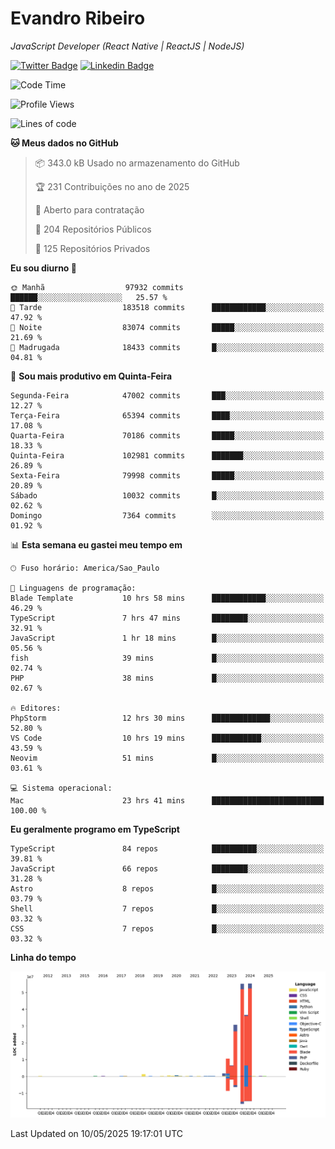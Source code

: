# Evandro **Ribeiro**

*JavaScript Developer (React Native | ReactJS | NodeJS)*

[![Twitter Badge](https://img.shields.io/badge/-@ribeiroevandro-201B2D?style=flat-square&labelColor=201B2D&logo=twitter&logoColor=white&link=https://twitter.com/ribeiroevandro)](https://twitter.com/ribeiroevandro) 
[![Linkedin Badge](https://img.shields.io/badge/-Evandro%20Ribeiro-201B2D?style=flat-square&logo=Linkedin&logoColor=white&link=https://www.linkedin.com/in/ribeiroevandro)](https://www.linkedin.com/in/ribeiroevandro) 


<!--START_SECTION:waka-->
![Code Time](http://img.shields.io/badge/Code%20Time-4%2C436%20hrs%2018%20mins-blue)

![Profile Views](http://img.shields.io/badge/Visualizac%C3%B5es%20do%20perfil-0-blue)

![Lines of code](https://img.shields.io/badge/Desde%20o%20Hello%20World%20eu%20escrevi-199.6%20million%20linhas%20de%20c%C3%B3digo-blue)

**🐱 Meus dados no GitHub** 

> 📦 343.0 kB Usado no armazenamento do GitHub 
 > 
> 🏆 231 Contribuições no ano de 2025
 > 
> 💼 Aberto para contratação
 > 
> 📜 204 Repositórios Públicos 
 > 
> 🔑 125 Repositórios Privados 
 > 
**Eu sou diurno 🐤** 

```text
🌞 Manhã                  97932 commits       ██████░░░░░░░░░░░░░░░░░░░   25.57 % 
🌆 Tarde                  183518 commits      ████████████░░░░░░░░░░░░░   47.92 % 
🌃 Noite                  83074 commits       █████░░░░░░░░░░░░░░░░░░░░   21.69 % 
🌙 Madrugada              18433 commits       █░░░░░░░░░░░░░░░░░░░░░░░░   04.81 % 
```
📅 **Sou mais produtivo em Quinta-Feira** 

```text
Segunda-Feira            47002 commits       ███░░░░░░░░░░░░░░░░░░░░░░   12.27 % 
Terça-Feira              65394 commits       ████░░░░░░░░░░░░░░░░░░░░░   17.08 % 
Quarta-Feira             70186 commits       █████░░░░░░░░░░░░░░░░░░░░   18.33 % 
Quinta-Feira             102981 commits      ███████░░░░░░░░░░░░░░░░░░   26.89 % 
Sexta-Feira              79998 commits       █████░░░░░░░░░░░░░░░░░░░░   20.89 % 
Sábado                   10032 commits       █░░░░░░░░░░░░░░░░░░░░░░░░   02.62 % 
Domingo                  7364 commits        ░░░░░░░░░░░░░░░░░░░░░░░░░   01.92 % 
```


📊 **Esta semana eu gastei meu tempo em** 

```text
🕑︎ Fuso horário: America/Sao_Paulo

💬 Linguagens de programação: 
Blade Template           10 hrs 58 mins      ████████████░░░░░░░░░░░░░   46.29 % 
TypeScript               7 hrs 47 mins       ████████░░░░░░░░░░░░░░░░░   32.91 % 
JavaScript               1 hr 18 mins        █░░░░░░░░░░░░░░░░░░░░░░░░   05.56 % 
fish                     39 mins             █░░░░░░░░░░░░░░░░░░░░░░░░   02.74 % 
PHP                      38 mins             █░░░░░░░░░░░░░░░░░░░░░░░░   02.67 % 

🔥 Editores: 
PhpStorm                 12 hrs 30 mins      █████████████░░░░░░░░░░░░   52.80 % 
VS Code                  10 hrs 19 mins      ███████████░░░░░░░░░░░░░░   43.59 % 
Neovim                   51 mins             █░░░░░░░░░░░░░░░░░░░░░░░░   03.61 % 

💻 Sistema operacional: 
Mac                      23 hrs 41 mins      █████████████████████████   100.00 % 
```

**Eu geralmente programo em TypeScript** 

```text
TypeScript               84 repos            ██████████░░░░░░░░░░░░░░░   39.81 % 
JavaScript               66 repos            ████████░░░░░░░░░░░░░░░░░   31.28 % 
Astro                    8 repos             █░░░░░░░░░░░░░░░░░░░░░░░░   03.79 % 
Shell                    7 repos             █░░░░░░░░░░░░░░░░░░░░░░░░   03.32 % 
CSS                      7 repos             █░░░░░░░░░░░░░░░░░░░░░░░░   03.32 % 
```



**Linha do tempo**

![Lines of Code chart](https://raw.githubusercontent.com/ribeiroevandro/ribeiroevandro/main/assets/bar_graph.png)


 Last Updated on 10/05/2025 19:17:01 UTC
<!--END_SECTION:waka-->
